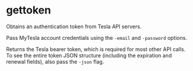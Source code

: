 gettoken
========

Obtains an authentication token from Tesla API servers.

Pass MyTesla account credentials using the `-email` and `-password`
options.

Returns the Tesla bearer token, which is required for most other API
calls.  To see the entire token JSON structure (including the
expiration and renewal fields), also pass the `-json` flag.

